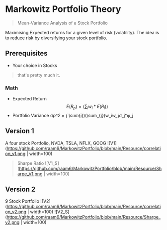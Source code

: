 # Markowitz Portfolio Theory
> Mean-Variance Analysis of a Stock Portfolio

Maximising Expected returns for a given level of risk (volatility). The idea is to reduce risk by diversifying your stock portfolio.  

## Prerequisites
- Your choice in Stocks
> that's pretty much it.

### Math

- Expected Return
$$	E(R_p) = ( \sum_{i}w_i*E(R_i)) $$
- Portfolio Variance
&sigma;_p^2 = ( \sum_{i})(\sum_{j})w_i*w_j*&sigma;_j*&phi;_j

## Version 1
A four stock Portfolio, NVDA, TSLA, NFLX, GOOG
![V1](https://github.com/raam6/MarkowitzPortfolio/blob/main/Resource/correlation_v1.png | width=100)

> Sharpe Ratio
![V1_S](https://github.com/raam6/MarkowitzPortfolio/blob/main/Resource/Sharpe_V1.png | width=100)

## Version 2
9 Stock Portfolio
![V2](https://github.com/raam6/MarkowitzPortfolio/blob/main/Resource/correlation_v2.png | width=100)
![V2_S](https://github.com/raam6/MarkowitzPortfolio/blob/main/Resource/Sharpe_v2.png | width=100)
